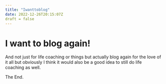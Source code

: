```yaml
---
title: "Iwanttoblog"
date: 2022-12-26T20:15:07Z
draft = false
---
```


# I want to blog again!

And not just for life coaching or things but actually blog again for the love of it all but obviously I think it would also be a good idea to still do life coaching as well.

The End.
